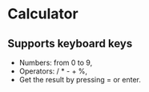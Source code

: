 # Calculator

## Supports keyboard keys
- Numbers: from 0 to 9,
- Operators: / * - + %,
- Get the result by pressing = or enter.